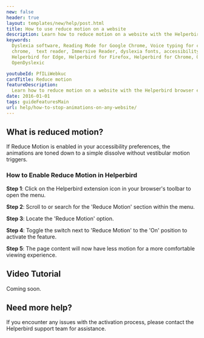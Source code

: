 ```yaml
---
new: false
header: true
layout: templates/new/help/post.html
title: How to use reduce motion on a website
description: Learn how to reduce motion on a website with the Helperbird browser extension.
keywords:
  Dyslexia software, Reading Mode for Google Chrome, Voice typing for chrome, Text to speech for
  chrome,  text reader, Immersive Reader, dyslexia fonts, accessibility software, dyslexia software,
  Helperbird for Edge, Helperbird for Firefox, Helperbird for Chrome, Opendyslexic for Chrome,
  OpenDyslexic

youtubeId: PfILiWebkuc
cardTitle: Reduce motion
featureDescription:
  Learn how to reduce motion on a website with the Helperbird browser extension.
date: 2016-01-01
tags: guideFeaturesMain
url: help/how-to-stop-animations-on-any-website/
---
```



## What is reduced motion?

If Reduce Motion is enabled in your accessibility preferences, the animations are toned down to a simple dissolve without vestibular motion triggers.

### How to Enable Reduce Motion in Helperbird

**Step 1**: Click on the Helperbird extension icon in your browser's toolbar to open the menu.

**Step 2**: Scroll to or search for the 'Reduce Motion' section within the menu.

**Step 3**: Locate the 'Reduce Motion' option.

**Step 4**: Toggle the switch next to 'Reduce Motion' to the 'On' position to activate the feature.

**Step 5**: The page content will now have less motion for a more comfortable viewing experience.




## Video Tutorial

Coming soon.



## Need more help?

If you encounter any issues with the activation process, please contact the Helperbird support team for assistance.






